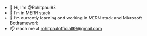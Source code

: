 - 👋 Hi, I’m @Rohitpaul98
- 👀 I’m in MERN stack
- 🌱 I’m currently learning and working in MERN stack and Microsoft Botframework
- 📫 reach me at rohitpaulofficial99@gmail.com

<!---
Rohitpaul98/Rohitpaul98 is a ✨ special ✨ repository because its `README.md` (this file) appears on your GitHub profile.
You can click the Preview link to take a look at your changes.
--->
